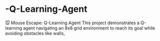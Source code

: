 # -Q-Learning-Agent
🐭 Mouse Escape: Q-Learning Agent This project demonstrates a Q-learning agent navigating an 8x8 grid environment to reach its goal while avoiding obstacles like walls, 
